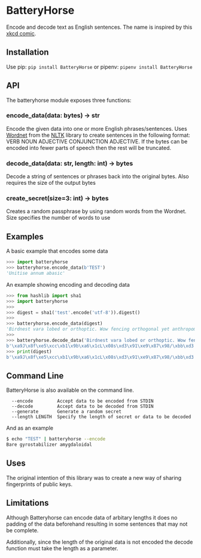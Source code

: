 # BatteryHorse
Encode and decode text as English sentences. The name is inspired by this [xkcd comic](https://www.xkcd.com/936/).

## Installation
Use pip: `pip install BatteryHorse` or pipenv: `pipenv install BatteryHorse`

## API
The batteryhorse module exposes three functions:

### encode_data(data: bytes) -> str
Encode the given data into one or more English phrases/sentences. Uses [Wordnet](https://wordnet.princeton.edu/) from the [NLTK](http://www.nltk.org/) library to create sentences in the following format: VERB NOUN ADJECTIVE CONJUNCTION ADJECTIVE. If the bytes can be encoded into fewer parts of speech then the rest will be truncated.

### decode_data(data: str, length: int) -> bytes
Decode a string of sentences or phrases back into the original bytes. Also requires the size of the output bytes

### create_secret(size=3: int) -> bytes
Creates a random passphrase by using random words from the Wordnet. Size specifies the number of words to use

## Examples
A basic example that encodes some data
```python
>>> import batteryhorse
>>> batteryhorse.encode_data(b'TEST')
'Unitise annum abasic'
```

An example showing encoding and decoding data
```python
>>> from hashlib import sha1
>>> import batteryhorse
>>> 
>>> digest = sha1('test'.encode('utf-8')).digest()
>>> 
>>> batteryhorse.encode_data(digest)
'Birdnest vara lobed or orthoptic. Wow fencing orthogonal yet anthropomorphic. Scranch rifadin anosmatic'
>>> 
>>> batteryhorse.decode_data('Birdnest vara lobed or orthoptic. Wow fencing orthogonal yet anthropomorphic. Scranch rifadin anosmatic', len(digest))
b'\xa9J\x8f\xe5\xcc\xb1\x9b\xa6\x1cL\x08s\xd3\x91\xe9\x87\x98/\xbb\xd3'
>>> print(digest)
b'\xa9J\x8f\xe5\xcc\xb1\x9b\xa6\x1cL\x08s\xd3\x91\xe9\x87\x98/\xbb\xd3'
```

## Command Line
BatteryHorse is also available on the command line.
```
  --encode         Accept data to be encoded from STDIN
  --decode         Accept data to be decoded from STDIN
  --generate       Generate a random secret
  --length LENGTH  Specify the length of secret or data to be decoded
```

And as an example
```bash
$ echo "TEST" | batteryhorse --encode
Bare gyrostabilizer amygdaloidal
```

## Uses
The original intention of this library was to create a new way of sharing fingerprints of public keys.

## Limitations
Although Batteryhorse can encode data of arbitary lengths it does no padding of the data beforehand resulting in some sentences that may not be complete.

Additionally, since the length of the original data is not encoded the decode function must take the length as a parameter.